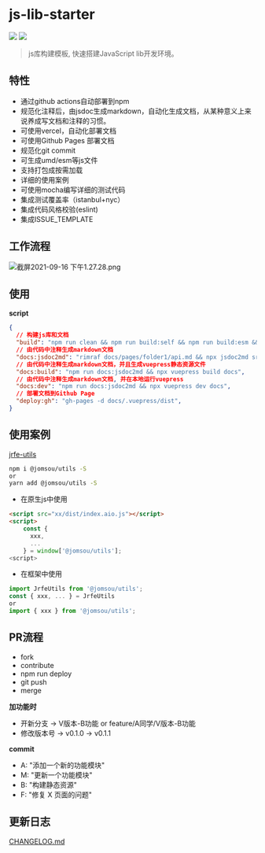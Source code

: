 # js-lib-starter
![](https://img.shields.io/badge/version-0.1.0-orange)
![](https://img.shields.io/github/license/Zenquan/js-lib-starter)
> js库构建模板, 快速搭建JavaScript lib开发环境。

## 特性
- 通过github actions自动部署到npm
- 规范化注释后，由jsdoc生成markdown，自动化生成文档，从某种意义上来说养成写文档和注释的习惯。
- 可使用vercel，自动化部署文档
- 可使用Github Pages 部署文档
- 规范化git commit
- 可生成umd/esm等js文件
- 支持打包成按需加载
- 详细的使用案例
- 可使用mocha编写详细的测试代码
- 集成测试覆盖率（istanbul+nyc）
- 集成代码风格校验(eslint)
- 集成ISSUE_TEMPLATE

## 工作流程

![截屏2021-09-16 下午1.27.28.png](https://i.loli.net/2021/09/16/lPBFa4pIDyitCAN.png)

## 使用

**script**
```json
{
  // 构建js库和文档
  "build": "npm run clean && npm run build:self && npm run build:esm && npm run build:aio && npm run build:aio.min && npm run docs:build",
  // 由代码中注释生成markdown文档
  "docs:jsdoc2md": "rimraf docs/pages/folder1/api.md && npx jsdoc2md src/* >> docs/pages/folder1/api.md", 
  // 由代码中注释生成markdown文档，并且生成vuepress静态资源文件
  "docs:build": "npm run docs:jsdoc2md && npx vuepress build docs",
  // 由代码中注释生成markdown文档, 并在本地运行vuepress 
  "docs:dev": "npm run docs:jsdoc2md && npx vuepress dev docs", 
  // 部署文档到Github Page
  "deploy:gh": "gh-pages -d docs/.vuepress/dist", 
}
```
## 使用案例
[jrfe-utils](https://github.com/Zenquan/jrfe-utils)

```bash
npm i @jomsou/utils -S
or
yarn add @jomsou/utils -S
```

- 在原生js中使用

```html
<script src="xx/dist/index.aio.js"></script>
<script>
    const { 
      xxx,
      ...
    } = window['@jomsou/utils'];
<script>
```

- 在框架中使用

```js
import JrfeUtils from '@jomsou/utils';
const { xxx, ... } = JrfeUtils
or 
import { xxx } from '@jomsou/utils';
```

## PR流程

- fork
- contribute
- npm run deploy
- git push
- merge

**加功能时**
- 开新分支 -> V版本-B功能 or feature/A同学/V版本-B功能
- 修改版本号 -> v0.1.0 -> v0.1.1

**commit**
- A: "添加一个新的功能模块"
- M: "更新一个功能模块"
- B: "构建静态资源"
- F: "修复 X 页面的问题"

## 更新日志
[CHANGELOG.md](./docs/pages/folder1/CHANGELOG.md)
